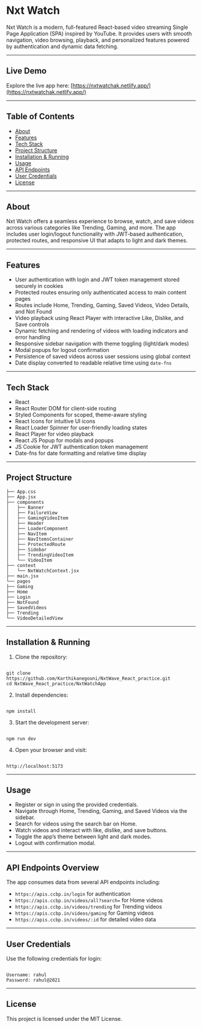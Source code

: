 # Nxt Watch

Nxt Watch is a modern, full-featured React-based video streaming Single Page Application (SPA) inspired by YouTube. It provides users with smooth navigation, video browsing, playback, and personalized features powered by authentication and dynamic data fetching.

---

## Live Demo

Explore the live app here: [https://nxtwatchak.netlify.app/](https://nxtwatchak.netlify.app/)

---

## Table of Contents

- [About](#about)
- [Features](#features)
- [Tech Stack](#tech-stack)
- [Project Structure](#project-structure)
- [Installation & Running](#installation--running)
- [Usage](#usage)
- [API Endpoints](#api-endpoints-overview)
- [User Credentials](#user-credentials)
- [License](#license)

---

## About

Nxt Watch offers a seamless experience to browse, watch, and save videos across various categories like Trending, Gaming, and more. The app includes user login/logout functionality with JWT-based authentication, protected routes, and responsive UI that adapts to light and dark themes.

---

## Features

- User authentication with login and JWT token management stored securely in cookies
- Protected routes ensuring only authenticated access to main content pages
- Routes include Home, Trending, Gaming, Saved Videos, Video Details, and Not Found
- Video playback using React Player with interactive Like, Dislike, and Save controls
- Dynamic fetching and rendering of videos with loading indicators and error handling
- Responsive sidebar navigation with theme toggling (light/dark modes)
- Modal popups for logout confirmation
- Persistence of saved videos across user sessions using global context
- Date display converted to readable relative time using `date-fns`
---

## Tech Stack

- React
- React Router DOM for client-side routing
- Styled Components for scoped, theme-aware styling
- React Icons for intuitive UI icons
- React Loader Spinner for user-friendly loading states
- React Player for video playback
- React JS Popup for modals and popups
- JS Cookie for JWT authentication token management
- Date-fns for date formatting and relative time display

---

## Project Structure

```
├── App.css
├── App.jsx
├── components
│   ├── Banner
│   ├── FailureView
│   ├── GamingVideoItem
│   ├── Header
│   ├── LoaderComponent
│   ├── NavItem
│   ├── NavItemsContainer
│   ├── ProtectedRoute
│   ├── Sidebar
│   ├── TrendingVideoItem
│   └── VideoItem
├── context
│   └── NxtWatchContext.jsx
├── main.jsx
└── pages
├── Gaming
├── Home
├── Login
├── NotFound
├── SavedVideos
├── Trending
└── VideoDetailedView

```

---

## Installation & Running

1. Clone the repository:

```

git clone https://github.com/Karthikanegouni/NxtWave_React_practice.git
cd NxtWave_React_practice/NxtWatchApp

```

2. Install dependencies:

```

npm install

```

3. Start the development server:

```

npm run dev

```

4. Open your browser and visit:

```

http://localhost:5173

```

---

## Usage

- Register or sign in using the provided credentials.
- Navigate through Home, Trending, Gaming, and Saved Videos via the sidebar.
- Search for videos using the search bar on Home.
- Watch videos and interact with like, dislike, and save buttons.
- Toggle the app’s theme between light and dark modes.
- Logout with confirmation modal.

---

## API Endpoints Overview

The app consumes data from several API endpoints including:

- `https://apis.ccbp.in/login` for authentication
- `https://apis.ccbp.in/videos/all?search=` for Home videos
- `https://apis.ccbp.in/videos/trending` for Trending videos
- `https://apis.ccbp.in/videos/gaming` for Gaming videos
- `https://apis.ccbp.in/videos/:id` for detailed video data

---

## User Credentials

Use the following credentials for login:

```

Username: rahul
Password: rahul@2021

```

---

## License

This project is licensed under the MIT License.